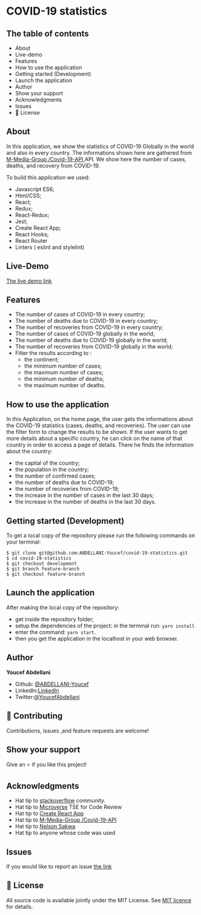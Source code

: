 # COVID-19 statistics

## The table of contents

- About
- Live-demo
- Features
- How to use the application
- Getting started (Development)
- Launch the application
- Author
- Show your support
- Acknowledgments
- Issues
- 📝 License

## About

In this application, we show the statistics of COVID-19 Globally in the world and also in every country. The informations shown here are gathered  from [ M-Media-Group /Covid-19-API ](https://github.com/M-Media-Group/Covid-19-API) API. We show here the number of cases, deaths, and recovery from COVID-19.

To build this application we used:

- Javascript ES6;
- Html/CSS;
- React;
- Redux;
- React-Redux;
- Jest;
- Create React App;
- React Hooks;
- React Router
- Linters ( eslint and stylelint)

## Live-Demo

[The live demo link](https://youcef-react-calculator.herokuapp.com/)

## Features

- The number of cases of COVID-19 in every country;
- The number of deaths due to COVID-19 in every country;
- The number of recoveries from COVID-19 in every country;
- The number of cases of COVID-19 globally in the world;
- The number of deaths due to COVID-19 globally in the world;
- The number of recoveries from COVID-19 globally in the world;
- Filter the results according to :
  - the continent;
  - the minimum number of cases;
  - the maximum number of cases;
  - the minimum number of deaths;
  - the maximum number of deaths.

## How to use the application

In this Application, on the home page, the user gets the informations about the COVID-19 statistics (cases, deaths, and recoveries). The user can use the filter form to change the results to be shown. If the user wants to get more details about a specific country, he can click on the name of that country in order to access a page of details. There he finds the information about the country:
- the capital of the country;
- the population in the country;
- the number of confirmed cases;
- the number of deaths due to COVID-19;
- the number of recoveries from COVID-19;
- the increase in the number of cases in the last 30 days;
- the increase in the number of deaths in the last 30 days.

## Getting started (Development)

To get a local copy of the repository please run the following commands on your terminal:

```
$ git clone git@github.com:ABDELLANI-Youcef/covid-19-statistics.git
$ cd covid-19-statistics
$ git checkout development
$ git branch feature-branch
$ git checkout feature-branch

```

## Launch the application

After making the local copy of the repository:
- get inside the repository folder;
- setup the dependencies of the project: in the terminal run: ```yarn install```
- enter the command: ```yarn start```.
- then you get the application in the localhost in your web browser.

## Author

**Youcef Abdellani**

- Github: [@ABDELLANI-Youcef](https://github.com/ABDELLANI-Youcef)
- LinkedIn:[LinkedIn](linkedin.com/in/youcef-abdellani)
- Twitter:[@YoucefAbdellani](https://twitter.com/YoucefAbdellani)

## 🤝 Contributing

Contributions, issues ,and feature requests are welcome!

## Show your support

Give an ⭐️ if you like this project!

## Acknowledgments

- Hat tip to [stackoverflow](https://stackoverflow.com) community.
- Hat tip to [Microverse](https://www.microverse.org/) TSE for Code Review
- Hat tip to [Create React App](https://github.com/facebook/create-react-app)
- Hat tip to [ M-Media-Group /Covid-19-API ](https://github.com/M-Media-Group/Covid-19-API)
- Hat tip to [Nelson Sakwa](https://www.behance.net/gallery/31579789/Ballhead-App-(Free-PSDs))
- Hat tip to anyone whose code was used

## Issues
If you would like to report an issue [the link](https://github.com/ABDELLANI-Youcef/covid-19-statistics/issues)

## 📝 License

All source code is available jointly under the MIT License.
See [MIT licence]() for details.